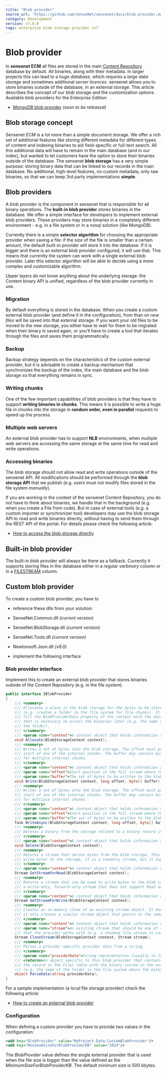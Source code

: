 ```yaml
---
title: "Blob provider"
source_url: 'https://github.com/SenseNet/sensenet/docs/blob-provider.md'
category: Development
version: v7.0.0
tags: enterprise blob storage provider sn7
---
```


# Blob provider

In **sensenet ECM** all files are stored in the main [Content Repository](Content_Repository "wikilink") database by default. All binaries, along with their metadata. In larger projects this can lead to a *huge database*, which requires a *large data storage* and sometimes additional *server licences*. sensenet allows you to store binaries outside of the database, in an external storage. This article describes the concept of our blob storage and the customization options. Available blob providers for the *Enterprise Edition*:

-   [MongoDB blob provider](MongoDB_blob_provider "wikilink") *(soon to be released)*

## Blob storage concept

Sensenet ECM is a lot more than a simple document storage. We offer a rich set of additional features like storing different metadata for different types of content and indexing binaries to aid field-specific or full-text search. All this additional data will have to remain in the main database (and in our index), but wanted to let customers have the option to store their binaries outside of the database. The sensenet **blob storage** has a very simple purpose: storing binary data that can be linked to our records in the main database. No additional, high-level features, no custom metadata, only raw binaries, so that we can keep 3rd party implementations **simple**.

## Blob providers

A blob provider is the component in sensenet that is responsible for all binary operations. The **built-in blob provider** stores binaries in the database. We offer a simple interface for developers to implement external blob providers. These providers may store binaries in a completely different environment - e.g. in a file system or in a nosql solution (like MongoDB).

Currently there is a simple **selector algorithm** for choosing the appropriate provider when saving a file: if the size of the file is smaller than a certain amount, the default built-in provider will store it into the database. If it is bigger and there is an external blob provider configured, it will use that. This means that currently the system can work with a single external blob provider. Later this selector algorithm will be able to decide using a more complex and customizable algorithm.

Upper layers do not know anything about the underlying storage: the Content binary API is unified, regardless of the blob provider currently in use.

### Migration

By default everything is stored in the database. When you create a custom external blob provider (and define it in the configuration), from than on *new files* will be saved into that external storage. If you want your old files to be moved to the new storage, you either have to wait for them to be migrated when their binary is saved again, or you'll have to create a tool that iterates through the files and saves them programmatically.

### Backup

Backup strategy depends on the characteristics of the custom external provider, but it is advisable to create a backup mechanism that synchronizes the backup of the index, the main database and the blob storage so that everything remains in sync.

### Writing chunks

One of the few important capabilities of blob providers is that they have to support **writing binaries in chunks**. This means it is possible to write a huge file in chunks into the storage in **random order, even in parallel** requests to speed up the process.

### Multiple web servers

An external blob provider has to support **NLB** environments, when multiple web servers are accessing the same storage at the same time for read and write operations.

### Accessing binaries

The blob storage should not allow read and write operations outside of the sensenet API. All modifications should be performed through the **blob storage API** that we publish (e.g. users must not modify files stored in the file system *manually*).

If you are working in the context of the sensenet Content Repository, you do not have to think about binaries, we handle that in the background (e.g. when you create a File from code). But in case of external tools (e.g. a custom importer or synchronizer tool) developers may use the blob storage API to read and write binaries directly, without having to send them through the REST API of the portal. For details please check the following article:

-   [How to access the blob storage directly](How_to_access_the_blob_storage_directly "wikilink")

## Built-in blob provider

The built-in blob provider will always be there as a fallback. Currently it supports storing files in the database either in a regular *varbinary* column or in a [FILESTREAM](filestream "How to enable FILESTREAM in sensenet ECM") column.

## Custom blob provider

To create a custom blob provider, you have to

-   reference these dlls from your solution:

  
- SenseNet.Common.dll *(current version)*

- SenseNet.BlobStorage.dll *(current version)*

- SenseNet.Tools.dll *(current version)*

- Newtonsoft.Json.dll *(v9.0)*

-   implement the following interface

### Blob provider interface

Implement this to create an external blob provider that stores binaries outside of the Content Repository (e.g. in the file system).

``` csharp
public interface IBlobProvider
{
    /// <summary>
    /// Allocates a place in the blob storage for the bytes to be stored
    /// (e.g. creates a folder in the file system for file chunks). It should
    /// fill the BlobProviderData property of the context with the data
    /// that is necessary to access the binaries later (e.g. the name of
    /// the folder).
    /// </summary>
    /// <param name="context">A context object that holds information about the binary data.</param>
    void Allocate(BlobStorageContext context);
    /// <summary>
    /// Writes a set of bytes into the blob storage. The offset must point to the
    /// start of one of the internal chunks. The buffer may contain bytes
    /// for multiple internal chunks.
    /// </summary>
    /// <param name="context">A context object that holds information about the binary data.</param>
    /// <param name="offset">Start position in the full stream where the buffer will be written.</param>
    /// <param name="buffer">The set of bytes to be written to the blob storage.</param>
    void Write(BlobStorageContext context, long offset, byte[] buffer);
    /// <summary>
    /// Writes a set of bytes into the blob storage. The offset must point to the
    /// start of one of the internal chunks. The buffer may contain bytes
    /// for multiple internal chunks.
    /// </summary>
    /// <param name="context">A context object that holds information about the binary data.</param>
    /// <param name="offset">Start position in the full stream where the buffer will be written.</param>
    /// <param name="buffer">The set of bytes to be written to the blob storage.</param>
    Task WriteAsync(BlobStorageContext context, long offset, byte[] buffer);
    /// <summary>
    /// Deletes a binary from the storage related to a binary record in the database.
    /// </summary>
    /// <param name="context">A context object that holds information about the binary data.</param>
    void Delete(BlobStorageContext context);
    /// <summary>
    /// Returns a stream that serves bytes from the blob storage. This stream cannot be used to
    /// write bytes to the storage, it is a readonly stream, but it supports Seek.
    /// </summary>
    /// <param name="context">A context object that holds information about the binary data.</param>
    Stream GetStreamForRead(BlobStorageContext context);
    /// <summary>
    /// Returns a stream that can be used to write bytes to the blob storage. This is 
    /// a write-only, forward-only stream that does not support Read and Seek.
    /// </summary>
    /// <param name="context">A context object that holds information about the binary data.</param>
    Stream GetStreamForWrite(BlobStorageContext context);
    /// <summary>
    /// Creates an in-memory clone of an existing stream object. It does not copy binary data,
    /// it only creates a similar stream object that points to the same binary in the storage.
    /// </summary>
    /// <param name="context">A context object that holds information about the binary data.</param>
    /// <param name="stream">An existing stream that should be one of the known stream types
    /// that the provider works with (e.g. a chunked file stream in case of a file storage provider).</param>
    Stream CloneStream(BlobStorageContext context, Stream stream);
    /// <summary>
    /// Parses a provider-specific provider data from a string.
    /// </summary>
    /// <param name="providerData">String representation (usually in JSON format) of the provider data.</param>
    /// <returns>An object specific to this blob provider that contains information for connecting
    /// the record in the Files table with the binary stored in the external storage
    /// (e.g. the name of the folder in the file system where the bytes are stored).</returns>
    object ParseData(string providerData);
}
```

For a sample implementation (a local file storage provider) check the following article:

-   [How to create an external blob provider](How_to_create_an_external_blob_provider "wikilink")

### Configuration

When defining a custom provider you have to provide two values in the configuration:

``` xml
<add key="BlobProvider" value="MyProject.Data.CustomBlobProvider"/>
<add key="MinimumSizeForBlobProviderKB" value="1024"/>
```

The *BlobProvider* value defines the single external provider that is used when the file size is bigger than the value defined as the *MinimumSizeForBlobProviderKB*. The default minimum size is 500 kbytes.
